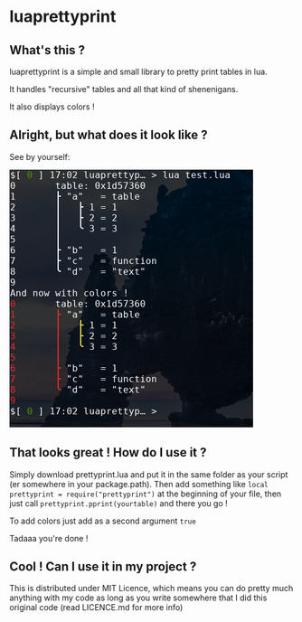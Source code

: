 # luaprettyprint
## What's this ?
luaprettyprint is a simple and small library to pretty print tables in lua.

It handles "recursive" tables and all that kind of shenenigans.

It also displays colors !

## Alright, but what does it look like ?
See by yourself:

![Screenshot](screenshot.png?raw=true)
## That looks great ! How do I use it ?
Simply download prettyprint.lua and put it in the same folder as your script (er somewhere in your package.path).
Then add something like `local prettyprint = require("prettyprint")` at the beginning of your file, then just call `prettyprint.pprint(yourtable)` and there you go !

To add colors just add as a second argument `true`

Tadaaa you're done !
## Cool ! Can I use it in my project ?
This is distributed under MIT Licence, which means you can do pretty much anything with my code as long as you write somewhere that I did this original code (read LICENCE.md for more info)
